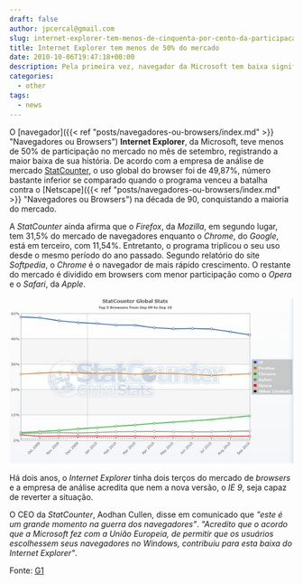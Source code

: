 ```yaml
---
draft: false
author: jpcercal@gmail.com
slug: internet-explorer-tem-menos-de-cinquenta-por-cento-da-participacao-de-mercado
title: Internet Explorer tem menos de 50% do mercado
date: 2010-10-06T19:47:18+00:00
description: Pela primeira vez, navegador da Microsoft tem baixa significativa. E o browser Google Chrome, triplicou a sua participação no mercado.
categories:
  - other
tags: 
  - news
---
```


O [navegador]({{< ref "posts/navegadores-ou-browsers/index.md" >}} "Navegadores ou Browsers") **Internet Explorer**, 
da Microsoft, teve menos de 50% de participação no mercado no mês de setembro, registrando a maior baixa de sua 
história. De acordo com a empresa de análise de mercado [StatCounter](http://statcounter.com/ "StatCounter"), o uso 
global do browser foi de 49,87%, número bastante inferior se comparado quando o programa venceu a batalha contra o 
[Netscape]({{< ref "posts/navegadores-ou-browsers/index.md" >}} "Navegadores ou Browsers") na década de 90, conquistando 
a maioria do mercado.

A _StatCounter_ ainda afirma que o _Firefox_, da _Mozilla_, em segundo lugar, tem 31,5% do mercado de navegadores 
enquanto o _Chrome_, do _Google_, está em terceiro, com 11,54%. Entretanto, o programa triplicou o seu uso desde o 
mesmo período do ano passado. Segundo relatório do site _Softpedia_, o _Chrome_ é o navegador de mais rápido crescimento. 
O restante do mercado é dividido em browsers com menor participação como o _Opera_ e o _Safari_, da _Apple_.

[![Internet Explorer tem menos de 50% da participação de mercado](statcounter-2010-10-05-600.jpg "Gráfico mostra o declínio do Internet Explorer desde outubro do ano passado.")](statcounter-2010-10-05-600.jpg)

Há dois anos, o _Internet Explorer_ tinha dois terços do mercado de _browsers_ e a empresa de análise acredita que 
nem a nova versão, o _IE 9_, seja capaz de reverter a situação.

O CEO da _StatCounter_, Aodhan Cullen, disse em comunicado que _"este é um grande momento na guerra dos navegadores"_. 
_"Acredito que o acordo que a Microsoft fez com a União Europeia, de permitir que os usuários escolhessem seus 
navegadores no Windows, contribuiu para esta baixa do Internet Explorer"_.

Fonte: [G1](http://g1.globo.com/tecnologia/noticia/2010/10/internet-explorer-tem-menos-de-50-da-participacao-de-mercado.html "G1")
